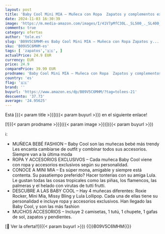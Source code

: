 ```yaml
---
layout: post
title: 'Baby Cool Mini MIA – Muñeca con Ropa  Zapatos y complementos exclusivos de Moda de Estilo Colorido y Tropical. Incluye 2 Camisetas  1 tutú  1 Chupete  1 Gafas de Sol y Pendientes'
date: 2024-11-03 16:30:39
image: 'https://m.media-amazon.com/images/I/41V7pMfC30L._SL500_._SL400_.jpg'
comments: true
category: ofertas
author: 'tole.es'
slug: 'B09V5C6MHM-es Baby Cool Mini MIA – Muñeca con Ropa Zapatos y...'
sku: 'B09V5C6MHM-es'
tags: [ 'zapatos','🇪🇸', ]
actualPrice: 24.9 EUR
currency: EUR
price: 24.9
comparePrice: 39.99 EUR
prodname: 'Baby Cool Mini MIA – Muñeca con Ropa  Zapatos y complementos exclusivos de Moda de Estilo Colorido y Tropical. Incluye 2 Camisetas  1 tutú  1 Chupete  1 Gafas de Sol y Pendientes'
country: 'es'
flag: '🇪🇸'
brand: ''
buyurl: 'https://www.amazon.es/dp/B09V5C6MHM/?tag=tolees-21'
descuento: '37.73'
average: '24.95625'
---
```


Está [{{< param title >}}]({{< param buyurl >}}) en el siguiente enlace!

[![{{< param prodname >}}]({{< param image >}})]({{< param buyurl >}})

ℹ️:

- MUÑECA BEBÉ FASHION – Baby Cool son las muñecas bebé más trendy Les encanta cambiarse de outfit y combinar todos sus accesorios. Siempre van a la última moda
- ROPA Y ACCESORIOS EXCLUSIVOS – Cada muñeca Baby Cool viene con ropa y accesorios exclusivos según su personalidad.
- CONOCE A MINI MIA – Es súper mona, amigable y siempre está contenta. Su pasatiempo preferido? Hacer tonterías con su amiga Lula. Le gustan todas las cosas tropicales como las piñas, los flamencos, las palmeras y el helado con virutas de tutti frutti.
- DESCUBRE A LAS BABY COOL – Hay 4 muñecas diferentes: Roxie Rocker, Mini Mia, Missy Bling y Lula Lollipop. Cada una de ellas tiene su personalidad e incluye ropa y accesorios exclusivos. Han llegado las Baby Cool, y son las más fashion
- MUCHOS ACCESORIOS – Incluye 2 camisetas, 1 tutú, 1 chupete, 1 gafas de sol, zapatos y pendientes.

[🛒 Ver la oferta!!]({{< param buyurl >}})
{{<world>}}B09V5C6MHM{{</world>}}
